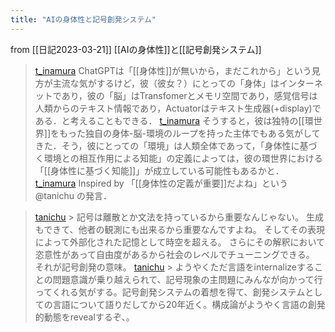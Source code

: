 ```yaml
---
title: "AIの身体性と記号創発システム"
---
```


from [[日記2023-03-21]]
[[AIの身体性]]と[[記号創発システム]]
> [t_inamura](https://x.com/t_inamura/status/1637973712908738561) ChatGPTは「[[身体性]]が無いから，まだこれから」という見方が主流な気がするけど，彼（彼女？）にとっての「身体」はインターネットであり，彼の「脳」はTransfomerとメモリ空間であり，感覚信号は人類からのテキスト情報であり，Actuatorはテキスト生成器(+display)である．と考えることもできる．
> [t_inamura](https://x.com/t_inamura/status/1637973988403200000) そうすると，彼は独特の[[環世界]]をもった独自の身体-脳-環境のループを持った主体でもある気がしてきた．そう，彼にとっての「環境」は人類全体であって，「身体性に基づく環境との相互作用による知能」の定義によっては，彼の環世界における「[[身体性に基づく知能]]」が成立している可能性もあるかと．
> [t_inamura](https://x.com/t_inamura/status/1637974208847429633) Inspired by 「[[身体性の定義が重要]]だよね」という  @tanichu の発言．

> [tanichu](https://twitter.com/tanichu/status/1637979153617281024) > 記号は離散とか文法を持っているから重要なんじゃない。
>  生成もできて、他者の観測にも出来るから重要なんですよね。
>  そしてその表現によって外部化された記憶として時空を超える。
>  さらにその解釈において恣意性があって自由度があるから社会のレベルでチューニングできる。
>  それが記号創発の意味。
> [tanichu](https://twitter.com/tanichu/status/1637979698587385857) > ようやくただ言語をinternalizeすることの問題意識が乗り越えられて、記号現象の主問題にみんなが向かって行ってくれる気がする。記号創発システムの着想を得て、創発システムとしての言語について語りだしてから20年近く。構成論がようやく言語の創発的動態をrevealするぞ、。

